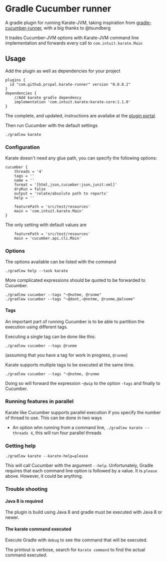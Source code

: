 # Gradle Cucumber runner

A gradle plugin for running Karate-JVM, taking inspiration from [gradle-cucumber-runner](https://github.com/tsundberg/gradle-cucumber-runner), with a big thanks to @tsundberg

It trades Cucumber-JVM options with Karate-JVM command line implementation and forwards every call to `com.intuit.karate.Main`

## Usage

Add the plugin as well as dependencies for your project


```
plugins {
  id "com.github.prspal.karate-runner" version "0.0.8.2"
}
dependencies {
    //Add karate gradle dependency
    implementation 'com.intuit.karate:karate-core:1.1.0'
}
```

The complete, and updated, instructions are availabe at the
[plugin portal](https://plugins.gradle.org/plugin/com.github.prspal.karate-runner).

Then run Cucumber with the default settings

    ./gradlew karate

### Configuration

Karate doesn't need any glue path, you can specify the following options:

```
cucumber {
    threads = '4'
    tags = ''
    name = ''
    format = '[html,json,cucumber:json,junit:xml]'
    dryRun = false
    output = 'relate/absolute path to reports'
    help = ''

    featurePath = 'src/test/resources'
    main = 'com.intuit.karate.Main'
}
```

The only setting with default values are

```
    featurePath = 'src/test/resources'
    main = 'cucumber.api.cli.Main'
```

### Options

The options available can be listed with the command

    ./gradlew help --task karate


More complicated expressions should be quoted to be forwarded to Cucumber.

    ./gradlew cucumber --tags "~@notme, @runme" 
    ./gradlew cucumber --tags "~@dont,~@notme, @runme,@alsome" 

#### Tags

An important part of running Cucumber is to be able to partition the execution
using different tags.

Executing a single tag can be done like this:

    ./gradlew cucumber --tags @runme

(assuming that you have a tag for work in progress, `@runme`)

Karate supports multiple tags to be executed at the same time.

    ./gradlew cucumber --tags "~@notme, @runme

Doing so will forward the expression `~@wip` to the option `-tags`
and finally to Cucumber.


### Running features in parallel

Karate like Cucumber supports parallel execution if you specify the number of thread
to use. This can be done in two ways

* An option whn running from a command line, `./gradlew karate --threads 4`, this will run four parallel threads


### Getting help

    ./gradlew karate --karate-help=please

This will call Cucumber with the argument `--help`. Unfortunately, Gradle requires that each
command line option is followed by a value. It is `please` above. However, it could be anything.

### Trouble shooting

#### Java 8 is required

The plugin is build using Java 8 and gradle must be executed with Java 8 or newer.

#### The karate command executed

Execute Gradle with `debug` to see the command that will be executed.

The printout is verbose, search for `Karate command` to find the actual command executed.
